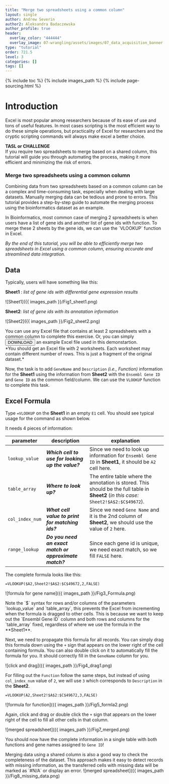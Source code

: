 ```yaml
---
title: "Merge two spreadsheets using a common column"
layout: single
author: Andrew Severin
author2: Aleksandra Badaczewska
author_profile: true
header:
  overlay_color: "444444"
  overlay_image: 07-wrangling/assets/images/07_data_acquisition_banner.png
type: "tutorial"
order: 721.5
level: 3
categories: []
tags: []
---
```


{% include toc %}
{% include images_path %}
{% include page-sourcing.html %}


# Introduction

Excel is most popular among researchers because of its ease of use and tons of useful features. In most cases scripting is the most efficient way to do these simple operations, but practicality of Excel for researchers and the cryptic scripting commands will always make excel a better choice.

**TASL or CHALLENGE** <br>
If you require two spreadsheets to merge based on a shared column, this tutorial will guide you through automating the process, making it more efficient and minimizing the risk of errors.

### Merge two spreadsheets using a common column

Combining data from two spreadsheets based on a common column can be a complex and time-consuming task, especially when dealing with large datasets. Manually merging data can be tedious and prone to errors. This tutorial provides a step-by-step guide to automate the merging process using the bioinformatics dataset as an example.

<div class="example" markdown="1">
In Bioinformatics, most common case of merging 2 spreadsheets is when users have a list of gene ids and another list of gene ids with function. To merge these 2 sheets by the gene ids, we can use the `VLOOKUP` function in Excel.
</div>

*By the end of this tutorial, you will be able to efficiently merge two spreadsheets in Excel using a common column, ensuring accurate and streamlined data integration.*


## Data

Typically, users will have something like this:

**Sheet1** : *list of gene ids with differential gene expression results*

![Sheet1]({{ images_path }}/Fig1_sheet1.png)


 **Sheet2**: *list of gene ids with its annotation information*

![Sheet2]({{ images_path }}/Fig2_sheet2.png)

<div class="protip" markdown="1">
You can use any Excel file that contains at least 2 spreadsheets with a common column to complete this exercise. Or, you can simply <a href="/07-wrangling/assets/data/excel_macros/vlookup_example.xlsx" download="vlookup_example.xlsx"><button class="btn" type="button">DOWNLOAD</button></a> an example Excel file used in this demonstartion. <br>
*You should get an Excel file with 2 worksheets. Each worksheet may contain different number of rows. This is just a fragment of the original dataset.*
</div>

Now, the task is to add `GeneName` and `Description` *(i.e., Function)* information for the **Sheet1** using the information from **Sheet2** with the `Ensembl Gene ID` and `Gene ID` as the common field/column. We can use the `VLOOKUP` function to complete this task.

## Excel Formula

Type `=VLOOKUP` on the **Sheet1** in an empty `E1` cell. You should see typical usage for the command as shown below.

It needs 4 pieces of information:

| parameter       | description                                            | explanation |
|-----------------|--------------------------------------------------------|-------------|
| `lookup_value`  | ***Which cell to use for looking up the value?***      | Since we need to look up information for `Ensembl Gene ID` in **Sheet1**, it should be `A2` cell here. |
| `table_array`   | ***Where to look up?***                                | The entire table where the annotation is stored. This should be the full table in **Sheet2** (*in this case:* `Sheet2!$A$2:$C$49672`). |
| `col_index_num` | ***What cell value to print for matching ids?***       | Since we need `Gene Name` and it is the 2nd column of **Sheet2**, we should use the value of `2` here. |
| `range_lookup`  | ***Do you need an exact match or approximate match?*** | Since each gene id is unique, we need exact match, so we fill `FALSE` here. |

The complete formula looks like this:
```
=VLOOKUP($A2,Sheet2!$A$2:$C$49672,2,FALSE)
```

![formula for gene name]({{ images_path }}/Fig3_Formula.png)

<div class="warning" markdown="1">
Note the `$` syntax for rows and/or columns of the parameters `lookup_value` and `table_array`, this prevents the Excel from incrementing when the formula is dragged to other cells. This is because we want to keep out the `Ensembl Gene ID` column and both rows and columns for the `table_array` fixed, regardless of where we use the formula in the **Sheet1**.
</div>

Next, we need to propagate this formula for all records. You can simply drag this formula down using the `+` sign that appears on the lower right of the cell containing formula. You can also double click on it to automatically fill the formula for you. It should correctly fill in the `GeneName` column for you.

![click and drag]({{ images_path }}/Fig4_drag1.png)

For filling out the `Function` follow the same steps, but instead of using `col_index_num` value of `2`, we will use `3` which corresponds to `Description` in the **Sheet2**.
```
=VLOOKUP(A2,Sheet2!$A$2:$C$49672,3,FALSE)
```
![formula for function]({{ images_path }}/Fig5_formla2.png)

Again, click and drag or double click the `+` sign that appears on the lower right of the cell to fill all other cells in that column.

![merged spreadsheet]({{ images_path }}/Fig7_merged.png)

You should now have the complete information in a single table with both functions and gene names assigned to `Gene ID`!

<div class="protip" markdown="1">
Merging data using a shared column is also a good way to check the completeness of the dataset. This approach makes it easy to detect records with missing information, as the transferred cells with missing data will be marked as `#N/A` or display an error.
![merged spreadsheet]({{ images_path }}/Fig8_missing_data.png)
</div>
